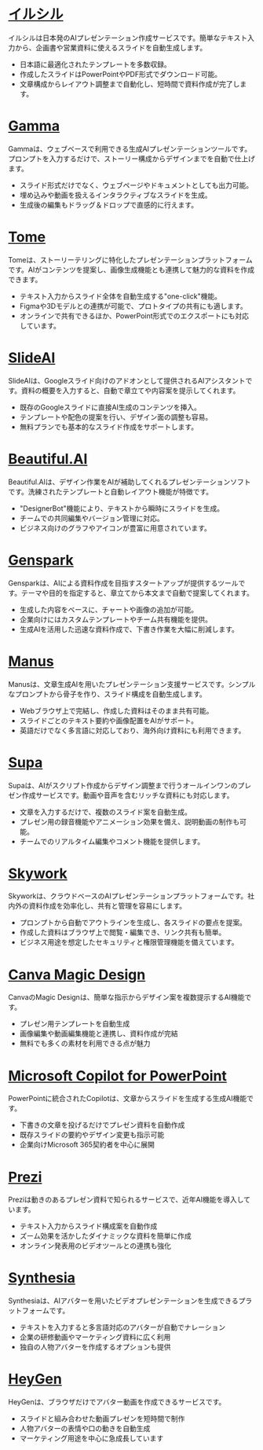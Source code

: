 # [イルシル](https://irusiru.jp/)

イルシルは日本発のAIプレゼンテーション作成サービスです。簡単なテキスト入力から、企画書や営業資料に使えるスライドを自動生成します。

- 日本語に最適化されたテンプレートを多数収録。
- 作成したスライドはPowerPointやPDF形式でダウンロード可能。
- 文章構成からレイアウト調整まで自動化し、短時間で資料作成が完了します。

# [Gamma](https://gamma.app/)

Gammaは、ウェブベースで利用できる生成AIプレゼンテーションツールです。プロンプトを入力するだけで、ストーリー構成からデザインまでを自動で仕上げます。

- スライド形式だけでなく、ウェブページやドキュメントとしても出力可能。
- 埋め込みや動画を扱えるインタラクティブなスライドを生成。
- 生成後の編集もドラッグ＆ドロップで直感的に行えます。

# [Tome](https://landing-staging.tome.app/)

Tomeは、ストーリーテリングに特化したプレゼンテーションプラットフォームです。AIがコンテンツを提案し、画像生成機能とも連携して魅力的な資料を作成できます。

- テキスト入力からスライド全体を自動生成する"one-click"機能。
- Figmaや3Dモデルとの連携が可能で、プロトタイプの共有にも適します。
- オンラインで共有できるほか、PowerPoint形式でのエクスポートにも対応しています。

# [SlideAI](https://www.slidesai.io/)

SlideAIは、Googleスライド向けのアドオンとして提供されるAIアシスタントです。資料の概要を入力すると、自動で章立てや内容案を提示してくれます。

- 既存のGoogleスライドに直接AI生成のコンテンツを挿入。
- テンプレートや配色の提案を行い、デザイン面の調整も容易。
- 無料プランでも基本的なスライド作成をサポートします。

# [Beautiful.AI](https://www.beautiful.ai/)

Beautiful.AIは、デザイン作業をAIが補助してくれるプレゼンテーションソフトです。洗練されたテンプレートと自動レイアウト機能が特徴です。

- "DesignerBot"機能により、テキストから瞬時にスライドを生成。
- チームでの共同編集やバージョン管理に対応。
- ビジネス向けのグラフやアイコンが豊富に用意されています。

# [Genspark](https://www.genspark.ai/)

Gensparkは、AIによる資料作成を目指すスタートアップが提供するツールです。テーマや目的を指定すると、章立てから本文まで自動で提案してくれます。

- 生成した内容をベースに、チャートや画像の追加が可能。
- 企業向けにはカスタムテンプレートやチーム共有機能を提供。
- 生成AIを活用した迅速な資料作成で、下書き作業を大幅に削減します。

# [Manus](https://manus.im/)

Manusは、文章生成AIを用いたプレゼンテーション支援サービスです。シンプルなプロンプトから骨子を作り、スライド構成を自動生成します。

- Webブラウザ上で完結し、作成した資料はそのまま共有可能。
- スライドごとのテキスト要約や画像配置をAIがサポート。
- 英語だけでなく多言語に対応しており、海外向け資料にも利用できます。

# [Supa](https://www.superai.inc/)

Supaは、AIがスクリプト作成からデザイン調整まで行うオールインワンのプレゼン作成サービスです。動画や音声を含むリッチな資料にも対応します。

- 文章を入力するだけで、複数のスライド案を自動生成。
- プレゼン用の録音機能やアニメーション効果を備え、説明動画の制作も可能。
- チームでのリアルタイム編集やコメント機能を提供します。

# [Skywork](https://skywork.ai/home)

Skyworkは、クラウドベースのAIプレゼンテーションプラットフォームです。社内外の資料作成を効率化し、共有と管理を容易にします。

- プロンプトから自動でアウトラインを生成し、各スライドの要点を提案。
- 作成した資料はブラウザ上で閲覧・編集でき、リンク共有も簡単。
- ビジネス用途を想定したセキュリティと権限管理機能を備えています。

# [Canva Magic Design](https://www.canva.com)

CanvaのMagic Designは、簡単な指示からデザイン案を複数提示するAI機能です。
- プレゼン用テンプレートを自動生成
- 画像編集や動画編集機能と連携し、資料作成が完結
- 無料でも多くの素材を利用できる点が魅力

# [Microsoft Copilot for PowerPoint](https://www.microsoft.com)

PowerPointに統合されたCopilotは、文章からスライドを生成する生成AI機能です。
- 下書きの文章を投げるだけでプレゼン資料を自動作成
- 既存スライドの要約やデザイン変更も指示可能
- 企業向けMicrosoft 365契約者を中心に展開

# [Prezi](https://prezi.com)

Preziは動きのあるプレゼン資料で知られるサービスで、近年AI機能を導入しています。
- テキスト入力からスライド構成案を自動作成
- ズーム効果を活かしたダイナミックな資料を簡単に作成
- オンライン発表用のビデオツールとの連携も強化

# [Synthesia](https://www.synthesia.io)

Synthesiaは、AIアバターを用いたビデオプレゼンテーションを生成できるプラットフォームです。
- テキストを入力すると多言語対応のアバターが自動でナレーション
- 企業の研修動画やマーケティング資料に広く利用
- 独自の人物アバターを作成するオプションも提供

# [HeyGen](https://www.heygen.com)

HeyGenは、ブラウザだけでアバター動画を作成できるサービスです。
- スライドと組み合わせた動画プレゼンを短時間で制作
- 人物アバターの表情や口の動きを自動生成
- マーケティング用途を中心に急成長しています